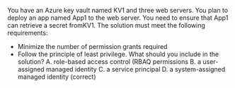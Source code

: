You have an Azure key vault named KV1 and three web servers.
You plan to deploy an app named App1 to the web server.
You need to ensure that App1 can retrieve a secret fromKV1.
The solution must meet the following requirements:
* Minimize the number of permission grants required
* Follow the principle of least privilege.
What should you include in the solution?
A. role-based access control (RBAQ permissions
B. a user-assigned managed identity
C. a service principal
D. a system-assigned managed identity (correct)
